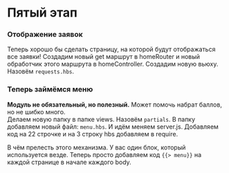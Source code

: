 # Пятый этап

### Отображение заявок
Теперь хорошо бы сделать страницу, на которой будут отображаться все заявки!
Создадим новый get маршрут в homeRouter и новый обработчик этого маршрута в homeController.
Создадим новую вьюху. Назовём `requests.hbs`.

### Теперь займёмся меню
<b>Модуль не обязательный, но полезный.</b> Может помочь набрат баллов, но не шибко много.  
Делаем новую папку в папке views. Назовём `partials`.
В папку добавляем новый файл: `menu.hbs`.
И идём меняем server.js. Добавляем код на 22 строчке и на 3 строку hbs добавляем в require.

В чём прелесть этого механизма. У вас один блок, который используется везде. Теперь просто 
добавляем код `{{> menu}}` на каждой странице в начале каждого body.

